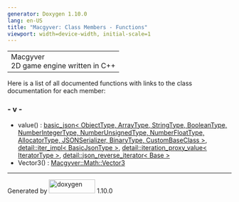 ```yaml
---
generator: Doxygen 1.10.0
lang: en-US
title: "Macgyver: Class Members - Functions"
viewport: width=device-width, initial-scale=1
---
```


<div id="top">

<div id="titlearea">

<table data-cellspacing="0" data-cellpadding="0">
<colgroup>
<col style="width: 100%" />
</colgroup>
<tbody>
<tr id="projectrow" class="odd">
<td id="projectalign"><div id="projectname">
Macgyver
</div>
<div id="projectbrief">
2D game engine written in C++
</div></td>
</tr>
</tbody>
</table>

</div>

<div id="main-nav">

</div>

</div>

<div class="contents">

<div class="textblock">

Here is a list of all documented functions with links to the class
documentation for each member:

</div>

### <span id="index_v"></span>- v -

- value() : <a href="classbasic__json.html#a80c2436388fd16a1529ce9afce8229ef"
  class="el">basic_json&lt; ObjectType, ArrayType, StringType,
  BooleanType, NumberIntegerType, NumberUnsignedType, NumberFloatType,
  AllocatorType, JSONSerializer, BinaryType, CustomBaseClass &gt;</a>,
  <a
  href="classdetail_1_1iter__impl.html#a96557c87bc9b3adf6aa0b1a6b6209525"
  class="el">detail::iter_impl&lt; BasicJsonType &gt;</a>, <a
  href="classdetail_1_1iteration__proxy__value.html#aac08993af9f4f0bf3d058b4beae36a45"
  class="el">detail::iteration_proxy_value&lt; IteratorType &gt;</a>, <a
  href="classdetail_1_1json__reverse__iterator.html#a90132b4589e7b8c6cfdf4e25e1c311fe"
  class="el">detail::json_reverse_iterator&lt; Base &gt;</a>
- Vector3() : <a
  href="class_macgyver_1_1_math_1_1_vector3.html#a61fb1b28cf667c8ef1a90bcd8b405b15"
  class="el">Macgyver::Math::Vector3</a>

</div>

------------------------------------------------------------------------

<span class="small">Generated
by [<img src="doxygen.svg" class="footer" width="104" height="31"
alt="doxygen" />](https://www.doxygen.org/index.html) 1.10.0</span>
